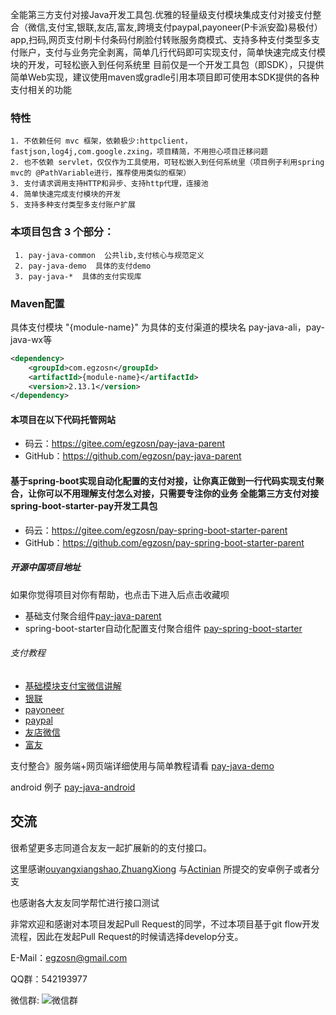全能第三方支付对接Java开发工具包.优雅的轻量级支付模块集成支付对接支付整合（微信,支付宝,银联,友店,富友,跨境支付paypal,payoneer(P卡派安盈)易极付）app,扫码,网页支付刷卡付条码付刷脸付转账服务商模式、支持多种支付类型多支付账户，支付与业务完全剥离，简单几行代码即可实现支付，简单快速完成支付模块的开发，可轻松嵌入到任何系统里 目前仅是一个开发工具包（即SDK），只提供简单Web实现，建议使用maven或gradle引用本项目即可使用本SDK提供的各种支付相关的功能 


### 特性
    1. 不依赖任何 mvc 框架，依赖极少:httpclient，fastjson,log4j,com.google.zxing，项目精简，不用担心项目迁移问题
    2. 也不依赖 servlet，仅仅作为工具使用，可轻松嵌入到任何系统里（项目例子利用spring mvc的 @PathVariable进行，推荐使用类似的框架）
    3. 支付请求调用支持HTTP和异步、支持http代理，连接池
    4. 简单快速完成支付模块的开发
    5. 支持多种支付类型多支付账户扩展

### 本项目包含 3 个部分：

     1. pay-java-common  公共lib,支付核心与规范定义
     2. pay-java-demo  具体的支付demo
     3. pay-java-*  具体的支付实现库
     
### Maven配置
具体支付模块 "{module-name}" 为具体的支付渠道的模块名 pay-java-ali，pay-java-wx等

```xml
<dependency>
    <groupId>com.egzosn</groupId>
    <artifactId>{module-name}</artifactId>
    <version>2.13.1</version>
</dependency>

```
#### 本项目在以下代码托管网站
* 码云：https://gitee.com/egzosn/pay-java-parent
* GitHub：https://github.com/egzosn/pay-java-parent

#### 基于spring-boot实现自动化配置的支付对接，让你真正做到一行代码实现支付聚合，让你可以不用理解支付怎么对接，只需要专注你的业务  全能第三方支付对接spring-boot-starter-pay开发工具包
* 码云：https://gitee.com/egzosn/pay-spring-boot-starter-parent
* GitHub：https://github.com/egzosn/pay-spring-boot-starter-parent

##### 开源中国项目地址
如果你觉得项目对你有帮助，也点击下进入后点击收藏呗
* 基础支付聚合组件[pay-java-parent](https://www.oschina.net/p/pay-java-parent)
* spring-boot-starter自动化配置支付聚合组件 [pay-spring-boot-starter](https://www.oschina.net/p/spring-boot-starter-pay)

###### 支付教程 

 * [基础模块支付宝微信讲解](https://gitee.com/egzosn/pay-java-parent/wikis/Home)
 * [银联](pay-java-union?dir=1&filepath=pay-java-union)
 * [payoneer](pay-java-payoneer?dir=1&filepath=pay-java-payoneer)
 * [paypal](pay-java-paypal?dir=1&filepath=pay-java-paypal)
 * [友店微信](pay-java-wx-youdian?dir=1&filepath=pay-java-youdian)
 * [富友](pay-java-fuiou?dir=1&filepath=pay-java-fuiou)


支付整合》服务端+网页端详细使用与简单教程请看 [pay-java-demo](pay-java-demo?dir=1&filepath=pay-java-demo)

android 例子 [pay-java-android](https://gitee.com/egzosn/pay-java-android)



## 交流
很希望更多志同道合友友一起扩展新的的支付接口。

这里感谢[ouyangxiangshao](https://github.com/ouyangxiangshao),[ZhuangXiong](https://github.com/ZhuangXiong) 与[Actinian](http://git.oschina.net/Actinia517) 所提交的安卓例子或者分支

也感谢各大友友同学帮忙进行接口测试

非常欢迎和感谢对本项目发起Pull Request的同学，不过本项目基于git flow开发流程，因此在发起Pull Request的时候请选择develop分支。

E-Mail：egzosn@gmail.com

QQ群：542193977

微信群: ![微信群](https://www.egzosn.com/images/wx.jpg "wx.jpg")
